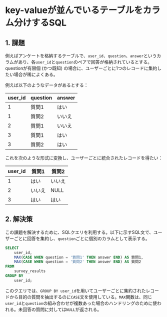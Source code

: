 # key-valueが並んでいるテーブルをカラム分けするSQL

## 1. 課題

例えばアンケートを格納するテーブルで、`user_id`、`question`、`answer`というカラムがあり、各`user_id`と`question`のペアで回答が格納されているとする。questionが有限個 (かつ既知) の場合に、ユーザーごとに1つのレコードに集約したい場合が稀によくある。

例えば以下のようなデータがあるとする：

| user_id | question  | answer   |
|---------|-----------|----------|
| 1       | 質問1     | はい     |
| 1       | 質問2     | いいえ   |
| 2       | 質問1     | いいえ   |
| 3       | 質問1     | はい     |
| 3       | 質問2     | はい     |

これを次のような形式に変換し、ユーザーごとに統合されたレコードを得たい：

| user_id | 質問1 | 質問2 |
|---------|-------|-------|
| 1       | はい  | いいえ|
| 2       | いいえ| NULL  |
| 3       | はい  | はい  |

## 2. 解決策

この課題を解決するために、SQLクエリを利用する。以下に示すSQL文で、ユーザーごとに回答を集約し、`question`ごとに個別のカラムとして表示する。

```sql
SELECT
    user_id,
    MAX(CASE WHEN question = '質問1' THEN answer END) AS 質問1,
    MAX(CASE WHEN question = '質問2' THEN answer END) AS 質問2
FROM
    survey_results
GROUP BY
    user_id;
```

このクエリでは、`GROUP BY user_id`を用いてユーザーごとに集約されたレコードから目的の質問を抽出するのに`CASE`文を使用している。`MAX`関数は、同じ`user_id`と`question`の組み合わせが複数あった場合のハンドリングのために使われる。未回答の質問に対しては`NULL`が返される。
